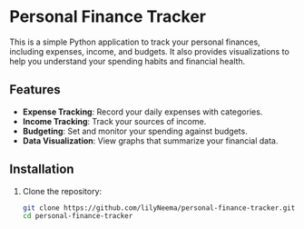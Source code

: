 # Personal Finance Tracker

This is a simple Python application to track your personal finances, including expenses, income, and budgets. It also provides visualizations to help you understand your spending habits and financial health.

## Features

- **Expense Tracking**: Record your daily expenses with categories.
- **Income Tracking**: Track your sources of income.
- **Budgeting**: Set and monitor your spending against budgets.
- **Data Visualization**: View graphs that summarize your financial data.

## Installation

1. Clone the repository:
   ```bash
   git clone https://github.com/lilyNeema/personal-finance-tracker.git
   cd personal-finance-tracker
